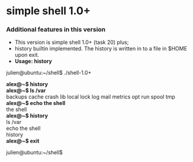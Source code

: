 # simple shell 1.0+

### Additional features in this version
* This version is simple shell 1.0+ (task 20) plus;
* history builtin implemented. The history is written in to a file in $HOME upon exit.
* **Usage: history**  
 
julien@ubuntu:\~/shell$ ./shell-1.0+  

**alex@~$ history**  
**alex@~$ ls /var**  
backups  cache  crash  lib  local  lock  log  mail  metrics  opt  run  spool  tmp  
**alex@~$ echo the shell**  
the shell  
**alex@~$ history**  
ls /var  
echo the shell  
history  
**alex@~$ exit**

julien@ubuntu:\~/shell$  

